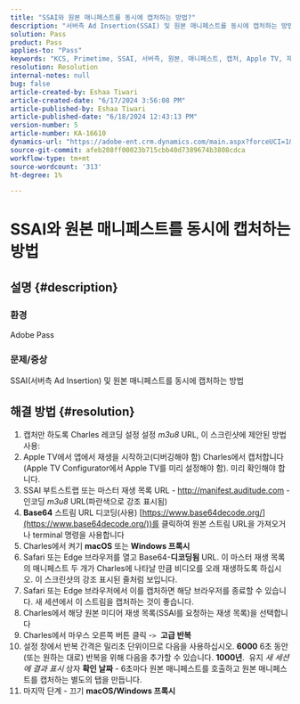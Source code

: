 ```yaml
---
title: "SSAI와 원본 매니페스트를 동시에 캡처하는 방법?"
description: "서버측 Ad Insertion(SSAI) 및 원본 매니페스트를 동시에 캡처하는 방법을 알아봅니다."
solution: Pass
product: Pass
applies-to: "Pass"
keywords: "KCS, Primetime, SSAI, 서버측, 원본, 매니페스트, 캡처, Apple TV, 재생, Bootstrap, Base64, macOS, Windows 프록시, 터미널, 명령"
resolution: Resolution
internal-notes: null
bug: false
article-created-by: Eshaa Tiwari
article-created-date: "6/17/2024 3:56:08 PM"
article-published-by: Eshaa Tiwari
article-published-date: "6/18/2024 12:43:13 PM"
version-number: 5
article-number: KA-16610
dynamics-url: "https://adobe-ent.crm.dynamics.com/main.aspx?forceUCI=1&pagetype=entityrecord&etn=knowledgearticle&id=73e31a17-c22c-ef11-840a-6045bd029b18"
source-git-commit: afeb208ff00023b715cbb40d7389674b3808cdca
workflow-type: tm+mt
source-wordcount: '313'
ht-degree: 1%

---
```


# SSAI와 원본 매니페스트를 동시에 캡처하는 방법

## 설명 {#description}


### <b>환경 </b>

Adobe Pass

### <b>문제/증상</b>

SSAI(서버측 Ad Insertion) 및 원본 매니페스트를 동시에 캡처하는 방법


## 해결 방법 {#resolution}


1. 캡처만 하도록 Charles 레코딩 설정 설정 *m3u8* URL, 이 스크린샷에 제안된 방법 사용:
2. Apple TV에서 앱에서 재생을 시작하고(디버깅해야 함) Charles에서 캡처합니다(Apple TV Configurator에서 Apple TV를 미리 설정해야 함). 미리 확인해야 합니다.
3. SSAI 부트스트랩 또는 마스터 재생 목록 URL - http://manifest.auditude.com - 인코딩 *m3u8* URL(파란색으로 강조 표시됨)
4. <b>Base64</b> 스트림 URL 디코딩(사용) [https://www.base64decode.org/](https://www.base64decode.org/))를 클릭하여 원본 스트림 URL을 가져오거나 terminal 명령을 사용합니다
5. Charles에서 켜기 <b>macOS</b> 또는 <b>Windows 프록시</b>
6. Safari 또는 Edge 브라우저를 열고 Base64-<b>디코딩됨</b> URL. 이 마스터 재생 목록의 매니페스트 두 개가 Charles에 나타날 만큼 비디오를 오래 재생하도록 하십시오. 이 스크린샷의 강조 표시된 줄처럼 보입니다.
7. Safari 또는 Edge 브라우저에서 이를 캡처하면 해당 브라우저를 종료할 수 있습니다. 새 세션에서 이 스트림을 캡처하는 것이 좋습니다.
8. Charles에서 해당 원본 미디어 재생 목록(SSAI를 요청하는 재생 목록)을 선택합니다
9. Charles에서 마우스 오른쪽 버튼 클릭 -`>`  <b>고급 반복</b>
10. 설정 창에서 반복 간격은 밀리초 단위이므로 다음을 사용하십시오. <b>6000</b> 6초 동안(또는 원하는 대로) 반복을 위해 다음을 추가할 수 있습니다. <b>1000년</b>.  유지 *새 세션에 결과 표시* 상자 <b>확인 날짜</b> - 6초마다 원본 매니페스트를 호출하고 원본 매니페스트를 캡처하는 별도의 탭을 만듭니다.
11. 마지막 단계 - 끄기 <b>macOS/Windows 프록시</b>

